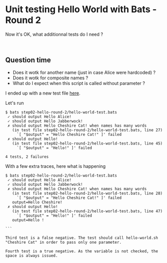 # Unit testing Hello World with Bats - Round 2

Now it's OK, what additionnal tests do I need ?


<br>

## Question time

- Does it wotk for another name (just in case Alice were hardcoded) ?
- Does it wotk for composite names ?
- What do I expect when this script is called without parameter ?

I ended up with a new test file [here](hello-world-test.bats).


Let's run

```
$ bats step02-hello-round-2/hello-world-test.bats
 ✓ should output Hello Alice!
 ✓ should output Hello Jabberwock!
 ✗ should output Hello Cheshire Cat! when names has many words
   (in test file step02-hello-round-2/hello-world-test.bats, line 27)
     `[ "$output" = "Hello Cheshire Cat!" ]' failed
 ✗ should output Hello!
   (in test file step02-hello-round-2/hello-world-test.bats, line 45)
     `[ "$output" = "Hello!" ]' failed

4 tests, 2 failures
```

With a few extra traces, here what is happening

````
$ bats step02-hello-round-2/hello-world-test.bats
 ✓ should output Hello Alice!
 ✓ should output Hello Jabberwock!
 ✗ should output Hello Cheshire Cat! when names has many words
   (in test file step02-hello-round-2/hello-world-test.bats, line 28)
     `[ "$output" = "Hello Cheshire Cat!" ]' failed
   output=Hello Cheshire!
 ✗ should output Hello!
   (in test file step02-hello-round-2/hello-world-test.bats, line 47)
     `[ "$output" = "Hello!" ]' failed
   output=Hello !

```

Third test is a false negative. The test should call hello-world.sh  "Cheshire Cat" in order to pass only one parameter.

Fourth test is a true negative. As the variable is not checked, the space is always issued.
